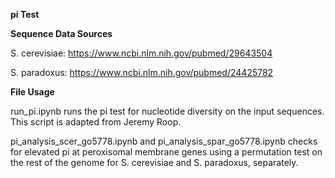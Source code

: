 
<b> pi Test </b>
 

  <b> Sequence Data Sources </b>
  
  <body>
  
S. cerevisiae: https://www.ncbi.nlm.nih.gov/pubmed/29643504

S. paradoxus: https://www.ncbi.nlm.nih.gov/pubmed/24425782


  <body/>
  
 <b> File Usage </b> 
  
 <body>
  
  run_pi.ipynb runs the pi test for nucleotide diversity on the input sequences. This script is adapted from Jeremy Roop.
  
  pi_analysis_scer_go5778.ipynb and pi_analysis_spar_go5778.ipynb checks for elevated pi at peroxisomal membrane genes using a permutation test on the rest of the genome for S. cerevisiae and S. paradoxus, separately.
  
  
</body>
  


